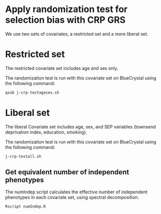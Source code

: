 
# Apply randomization test for selection bias with CRP GRS

We use two sets of covariates, a restricted set and a more liberal set.

# Restricted set

The restricted covariate set includes age and sex only.

The randomization test is run with this covariate set on BlueCrystal using the following command: 

```bash
qsub j-crp-testagesex.sh
```

# Liberal set

The liberal Covariate set includes age, sex, and SEP variables (townsend deprivation index, education, smoking). 

The randomization test is run with this covariate set on BlueCrystal using the following command:

```bash
j-crp-testall.sh
```


## Get equivalent number of independent phenotypes

The numIndep script calculates the effective number of independent phenotypes in each covariate set, using spectral decomposition.

```bash
Rscript numIndep.R
```
